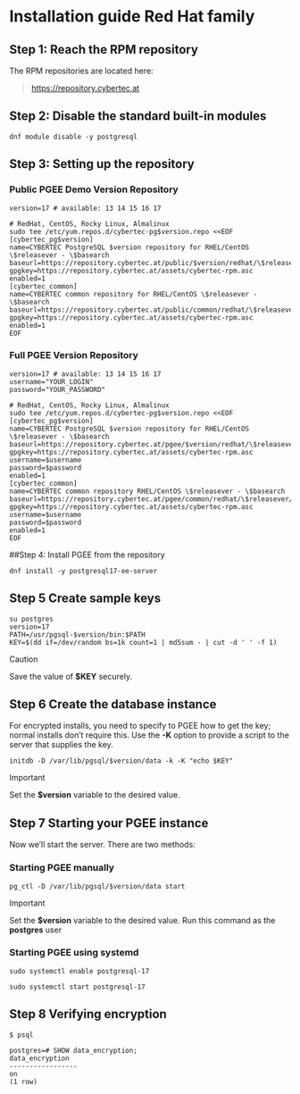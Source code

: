 # Installation guide Red Hat family


## Step 1: Reach the RPM repository

The RPM repositories are located here:

>https://repository.cybertec.at

## Step 2: Disable the standard built-in modules

```
dnf module disable -y postgresql
```
## Step 3: Setting up the repository

### Public PGEE Demo Version Repository

```
version=17 # available: 13 14 15 16 17

# RedHat, CentOS, Rocky Linux, Almalinux
sudo tee /etc/yum.repos.d/cybertec-pg$version.repo <<EOF
[cybertec_pg$version]
name=CYBERTEC PostgreSQL $version repository for RHEL/CentOS \$releasever - \$basearch
baseurl=https://repository.cybertec.at/public/$version/redhat/\$releasever/\$basearch
gpgkey=https://repository.cybertec.at/assets/cybertec-rpm.asc
enabled=1
[cybertec_common]
name=CYBERTEC common repository for RHEL/CentOS \$releasever - \$basearch
baseurl=https://repository.cybertec.at/public/common/redhat/\$releasever/\$basearch
gpgkey=https://repository.cybertec.at/assets/cybertec-rpm.asc
enabled=1
EOF
```

### Full PGEE Version Repository

```
version=17 # available: 13 14 15 16 17
username="YOUR_LOGIN"
password="YOUR_PASSWORD"

# RedHat, CentOS, Rocky Linux, Almalinux
sudo tee /etc/yum.repos.d/cybertec-pg$version.repo <<EOF
[cybertec_pg$version]
name=CYBERTEC PostgreSQL $version repository for RHEL/CentOS \$releasever - \$basearch
baseurl=https://repository.cybertec.at/pgee/$version/redhat/\$releasever/\$basearch
gpgkey=https://repository.cybertec.at/assets/cybertec-rpm.asc
username=$username
password=$password
enabled=1
[cybertec_common]
name=CYBERTEC common repository RHEL/CentOS \$releasever - \$basearch
baseurl=https://repository.cybertec.at/pgee/common/redhat/\$releasever/\$basearch
gpgkey=https://repository.cybertec.at/assets/cybertec-rpm.asc
username=$username
password=$password
enabled=1
EOF
```


##Step 4: Install PGEE from the repository

```
dnf install -y postgresql17-ee-server
```

## Step 5 Create sample keys

```
su postgres
version=17
PATH=/usr/pgsql-$version/bin:$PATH
KEY=$(dd if=/dev/random bs=1k count=1 | md5sum - | cut -d ' ' -f 1)
```
  
> [!CAUTION]
> Save the value of **$KEY** securely.


## Step 6 Create the database instance

For encrypted installs, you need to specify to PGEE how to get the key; normal installs don’t require this.
Use the **-K** option to provide a script to the server that supplies the key.

```
initdb -D /var/lib/pgsql/$version/data -k -K "echo $KEY"
```
>[!IMPORTANT]
>Set the **$version** variable to the desired value.

## Step 7 Starting your PGEE instance

Now we’ll start the server. There are two methods:

### Starting PGEE manually

```
pg_ctl -D /var/lib/pgsql/$version/data start
```
>[!IMPORTANT]
>Set the **$version** variable to the desired value.
>Run this command as the **postgres** user

### Starting PGEE using systemd

```
sudo systemctl enable postgresql-17
```
```
sudo systemctl start postgresql-17
```

## Step 8 Verifying encryption

```
$ psql

postgres=# SHOW data_encryption;
data_encryption
-----------------
on
(1 row)
```